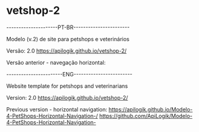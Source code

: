 # vetshop-2
---------------------PT-BR-----------------------

Modelo (v.2) de site para petshops e veterinários

Versão: 2.0
https://apilogik.github.io/vetshop-2/

Versão anterior - navegação horizontal:


-----------------------ENG------------------------

Website template for petshops and veterinarians

Version: 2.0
https://apilogik.github.io/vetshop-2/

Previous version - horizontal navigation:
https://apilogik.github.io/Modelo-4-PetShops-Horizontal-Navigation-/
https://github.com/ApiLogik/Modelo-4-PetShops-Horizontal-Navigation-
